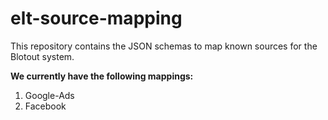 # elt-source-mapping

This repository contains the JSON schemas to map known sources for the Blotout system.

**We currently have the following mappings:**
1. Google-Ads
2. Facebook

